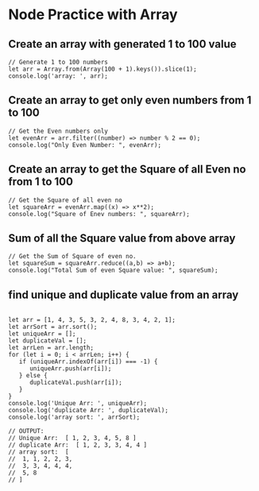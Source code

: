 # Node Practice with Array
## Create an array with generated 1 to 100 value

```node
// Generate 1 to 100 numbers
let arr = Array.from(Array(100 + 1).keys()).slice(1);
console.log('array: ', arr);

```

## Create an array to get only even numbers from 1 to 100

```node
// Get the Even numbers only
let evenArr = arr.filter((number) => number % 2 == 0);
console.log("Only Even Number: ", evenArr);

```

## Create an array to get the Square of all Even no from 1 to 100

```node
// Get the Square of all even no
let squareArr = evenArr.map((x) => x**2);
console.log("Square of Enev numbers: ", squareArr);

```

## Sum of all the Square value from above array

```node
// Get the Sum of Square of even no.
let squareSum = squareArr.reduce((a,b) => a+b);
console.log("Total Sum of even Square value: ", squareSum);

```


## find unique and duplicate value from an array

```node

let arr = [1, 4, 3, 5, 3, 2, 4, 8, 3, 4, 2, 1];
let arrSort = arr.sort();
let uniqueArr = [];
let duplicateVal = [];
let arrLen = arr.length;
for (let i = 0; i < arrLen; i++) {
   if (uniqueArr.indexOf(arr[i]) === -1) {
      uniqueArr.push(arr[i]);
   } else {
      duplicateVal.push(arr[i]);
   }
}
console.log('Unique Arr: ', uniqueArr);
console.log('duplicate Arr: ', duplicateVal);
console.log('array sort: ', arrSort);

// OUTPUT:
// Unique Arr:  [ 1, 2, 3, 4, 5, 8 ]
// duplicate Arr:  [ 1, 2, 3, 3, 4, 4 ]
// array sort:  [
//  1, 1, 2, 2, 3,
//  3, 3, 4, 4, 4,
//  5, 8
// ]

```
